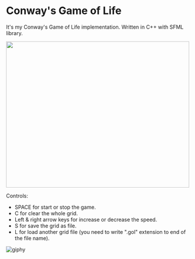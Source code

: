 # Conway's Game of Life
It's my Conway's Game of Life implementation.
Written in C++ with SFML library.

<img src="https://user-images.githubusercontent.com/63372647/185256834-983261d8-709d-4d30-a382-be88c10ce70b.gif" width="500" height="400" />

Controls:
   - SPACE for start or stop the game.
   - C for clear the whole grid.
   - Left & right arrow keys for increase or decrease the speed.
   - S for save the grid as file.
   - L for load another grid file (you need to write ".gol" extension to end of the file name).

![giphy](https://user-images.githubusercontent.com/63372647/185260709-d4071de8-6add-474d-9e13-b0643ac90eb7.gif)
